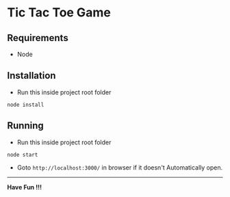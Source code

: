 # Tic Tac Toe Game

## Requirements

- Node

## Installation

- Run this inside project root folder

```
node install
```

## Running

- Run this inside project root folder

```
node start
```

- Goto `http://localhost:3000/` in browser if it doesn't Automatically open.

---

**Have Fun !!!**
